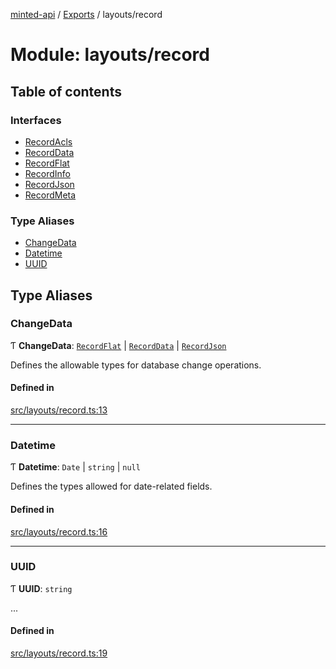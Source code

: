 [minted-api](../README.md) / [Exports](../modules.md) / layouts/record

# Module: layouts/record

## Table of contents

### Interfaces

- [RecordAcls](../interfaces/layouts_record.RecordAcls.md)
- [RecordData](../interfaces/layouts_record.RecordData.md)
- [RecordFlat](../interfaces/layouts_record.RecordFlat.md)
- [RecordInfo](../interfaces/layouts_record.RecordInfo.md)
- [RecordJson](../interfaces/layouts_record.RecordJson.md)
- [RecordMeta](../interfaces/layouts_record.RecordMeta.md)

### Type Aliases

- [ChangeData](layouts_record.md#changedata)
- [Datetime](layouts_record.md#datetime)
- [UUID](layouts_record.md#uuid)

## Type Aliases

### ChangeData

Ƭ **ChangeData**: [`RecordFlat`](../interfaces/layouts_record.RecordFlat.md) \| [`RecordData`](../interfaces/layouts_record.RecordData.md) \| [`RecordJson`](../interfaces/layouts_record.RecordJson.md)

Defines the allowable types for database change operations.

#### Defined in

[src/layouts/record.ts:13](https://github.com/ianzepp/minted-api-ts/blob/05123f2/src/layouts/record.ts#L13)

___

### Datetime

Ƭ **Datetime**: `Date` \| `string` \| ``null``

Defines the types allowed for date-related fields.

#### Defined in

[src/layouts/record.ts:16](https://github.com/ianzepp/minted-api-ts/blob/05123f2/src/layouts/record.ts#L16)

___

### UUID

Ƭ **UUID**: `string`

...

#### Defined in

[src/layouts/record.ts:19](https://github.com/ianzepp/minted-api-ts/blob/05123f2/src/layouts/record.ts#L19)
